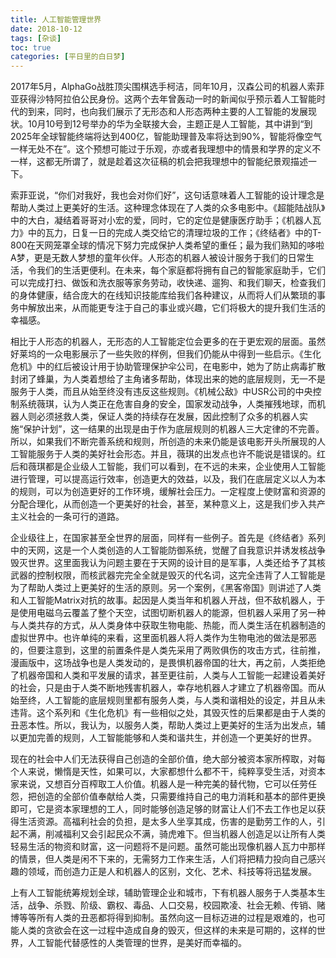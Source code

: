 ```yaml
---
title: 人工智能管理世界
date: 2018-10-12
tags: [杂谈]
toc: true
categories: [平日里的白日梦]
---
```


2017年5月，AlphaGo战胜顶尖围棋选手柯洁，同年10月，汉森公司的机器人索菲亚获得沙特阿拉伯公民身份。这两个去年曾轰动一时的新闻似乎预示着人工智能时代的到来，同时，也向我们展示了无形态和人形态两种主要的人工智能的发展现状。10月10号到12号举办的华为全联接大会，主题正是人工智能，其中讲到“到2025年全球智能终端将达到400亿，智能助理普及率将达到90%，智能将像空气一样无处不在”。这个预想可能过于乐观，亦或者我理想中的情景和学界的定义不一样，这都无所谓了，就是趁着这次征稿的机会把我理想中的智能纪景观描述一下。

索菲亚说，“你们对我好，我也会对你们好”，这句话意味着人工智能的设计理念是帮助人类过上更美好的生活。这种理念体现在了人类的众多电影中。《超能陆战队》中的大白，凝结着哥哥对小宏的爱，同时，它的定位是健康医疗助手；《机器人瓦力》中的瓦力，日复一日的完成人类交给它的清理垃圾的工作；《终结者》中的T-800在天网笼罩全球的情况下努力完成保护人类希望的重任；最为我们熟知的哆啦A梦，更是无数人梦想的童年伙伴。人形态的机器人被设计服务于我们的日常生活，令我们的生活更便利。在未来，每个家庭都将拥有自己的智能家庭助手，它们可以完成打扫、做饭和洗衣服等家务劳动，收快递、遛狗、和我们聊天，检查我们的身体健康，结合庞大的在线知识技能库给我们各种建议，从而将人们从繁琐的事务中解放出来，从而能更专注于自己的事业或兴趣，它们将极大的提升我们生活的幸福感。

相比于人形态的机器人，无形态的人工智能定位会更多的在于更宏观的层面。虽然好莱坞的一众电影展示了一些失败的样例，但我们仍能从中得到一些启示。《生化危机》中的红后被设计用于协助管理保护伞公司，在电影中，她为了防止病毒扩散封闭了蜂巢，为人类着想给了主角诸多帮助，体现出来的她的底层规则，无一不是服务于人类，而且从始至终没有违反这些规则。《机械公敌》中USR公司的中央控制系统薇琪，认为人类正在危害自身的安全，国家发动战争，人类摧残地球，而机器人则必须拯救人类，保证人类的持续存在发展，因此控制了众多的机器人实施“保护计划”，这一结果的出现是由于作为底层规则的机器人三大定律的不完善。所以，如果我们不断完善系统和规则，所创造的未来仍能是该电影开头所展现的人工智能服务于人类的美好社会形态。并且，薇琪的出发点也许不能说是错误的。红后和薇琪都是企业级人工智能，我们可以看到，在不远的未来，企业使用人工智能进行管理，可以提高运行效率，创造更大的效益，以及，我们在底层定义以人为本的规则，可以为创造更好的工作环境，缓解社会压力。一定程度上使财富和资源的分配合理化，从而创造一个更美好的社会，甚至，某种意义上，这是我们步入共产主义社会的一条可行的道路。

企业级往上，在国家甚至全世界的层面，同样有一些例子。首先是《终结者》系列中的天网，这是一个人类创造的人工智能防御系统，觉醒了自我意识并诱发核战争毁灭世界。这里面我认为问题主要在于天网的设计目的是军事，人类还给予了其核武器的控制权限，而核武器完完全全就是毁灭的代名词，这完全违背了人工智能是为了帮助人类过上更美好的生活的原则。另一个案例，《黑客帝国》则讲述了人类和人工智能Matrix对抗的故事。起因是人类当年和机器人开战，但不敌机器人，于是使用电磁乌云覆盖了整个天空，试图切断机器人的能源，但机器人采用了另一种与人类共存的方式，从人类身体中获取生物电能、热能，而人类生活在机器制造的虚拟世界中。也许单纯的来看，这里面机器人将人类作为生物电池的做法是邪恶的，但要注意到，这里的前置条件是人类先采用了两败俱伤的攻击方式，往前推，漫画版中，这场战争也是人类发动的，是畏惧机器帝国的壮大，再之前，人类拒绝了机器帝国和人类和平发展的请求，甚至更往前，人类与人工智能一起建设着美好的社会，只是由于人类不断地残害机器人，幸存地机器人才建立了机器帝国。而从始至终，人工智能的底层规则里都有服务人类，与人类和谐相处的设定，并且从未违背。这个系列和《生化危机》有一些相似之处，其毁灭性的后果都是由于人类的丑恶本性。所以，我认为，以服务人类，帮助人类过上更美好的生活为出发点，辅以更加完善的规则，人工智能能够和人类和谐共生，并创造一个更美好的世界。

现在的社会中人们无法获得自己创造的全部价值，绝大部分被资本家所榨取，对每个人来说，懒惰是天性，如果可以，大家都想什么都不干，纯粹享受生活，对资本家来说，又想百分百榨取工人价值。机器人是一种完美的替代物，它可以任劳任怨，把创造的全部价值奉献给人类，只需要维持自己的电力消耗和基本的部件更换即可，它是资本家理想的工人，同时能够创造足够的财富让人们不去工作也足以获得生活资源。高福利社会的负担，是太多人坐享其成，伤害的是勤劳工作的人，引起不满，削减福利又会引起民众不满，骑虎难下。但当机器人创造足以让所有人类轻易生活的物资和财富，这一问题将不是问题。虽然可能出现像机器人瓦力中那样的情景，但人类是闲不下来的，无需努力工作来生活，人们将把精力投向自己感兴趣的领域，而创造力正是人和机器人的区别，文化、艺术、科技等将迅猛发展。

上有人工智能统筹规划全球，辅助管理企业和城市，下有机器人服务于人类基本生活，战争、杀戮、阶级、霸权、毒品、人口交易，校园欺凌、社会无赖、传销、赌博等等所有人类的丑恶都将得到抑制。虽然向这一目标迈进的过程是艰难的，也可能人类的贪欲会在这一过程中造成自身的毁灭，但这样的未来是可期的，这样的世界，人工智能代替感性的人类管理的世界，是美好而幸福的。